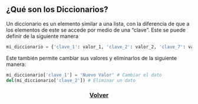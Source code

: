 ## ¿Qué son los Diccionarios?

Un diccionario es un elemento similar a una lista, con la diferencia de que a los elementos de este se accede por medio de una “clave”. Este se puede definir de la siguiente manera

```python
mi_diccionario = {'clave_1': valor_1, 'clave_2': valor_2, 'clave_7': valor_7}
```

Este también permite cambiar sus valores y eliminarlos de la siguiente manera:

```python
mi_diccionario['clave_1'] = 'Nuevo Valor' # Cambiar el dato
del(mi_diccionario['clave_2']) # Eliminar un dato
```


<h3><p align="center">
	<a href="./README.md">Volver</a>
</p></h3>